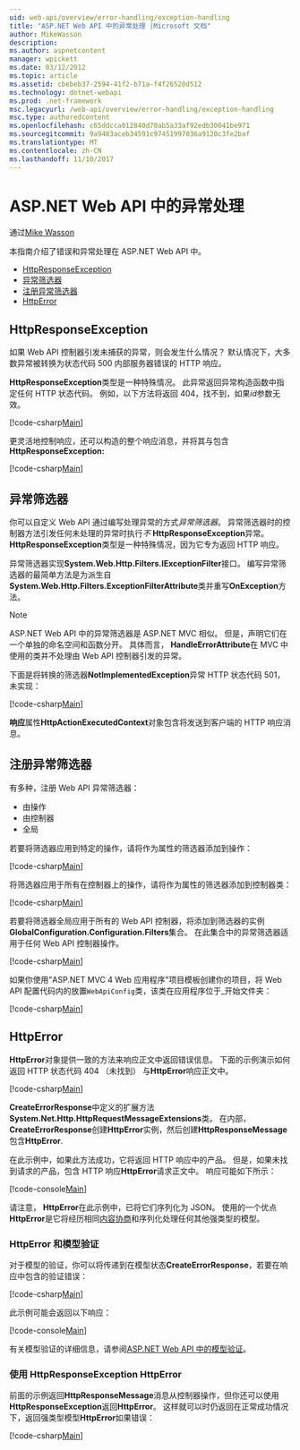 ```yaml
---
uid: web-api/overview/error-handling/exception-handling
title: "ASP.NET Web API 中的异常处理 |Microsoft 文档"
author: MikeWasson
description: 
ms.author: aspnetcontent
manager: wpickett
ms.date: 03/12/2012
ms.topic: article
ms.assetid: cbebeb37-2594-41f2-b71a-f4f26520d512
ms.technology: dotnet-webapi
ms.prod: .net-framework
msc.legacyurl: /web-api/overview/error-handling/exception-handling
msc.type: authoredcontent
ms.openlocfilehash: c65ddcca012840d70ab5a33af92edb30041be971
ms.sourcegitcommit: 9a9483aceb34591c97451997036a9120c3fe2baf
ms.translationtype: MT
ms.contentlocale: zh-CN
ms.lasthandoff: 11/10/2017
---
```

<a name="exception-handling-in-aspnet-web-api"></a>ASP.NET Web API 中的异常处理
====================
通过[Mike Wasson](https://github.com/MikeWasson)

本指南介绍了错误和异常处理在 ASP.NET Web API 中。

- [HttpResponseException](#httpresponserexception)
- [异常筛选器](#exception_filters)
- [注册异常筛选器](#registering_exception_filters)
- [HttpError](#httperror)

<a id="httpresponserexception"></a>
## <a name="httpresponseexception"></a>HttpResponseException

如果 Web API 控制器引发未捕获的异常，则会发生什么情况？ 默认情况下，大多数异常被转换为状态代码 500 内部服务器错误的 HTTP 响应。

**HttpResponseException**类型是一种特殊情况。 此异常返回异常构造函数中指定任何 HTTP 状态代码。 例如，以下方法将返回 404，找不到，如果*id*参数无效。

[!code-csharp[Main](exception-handling/samples/sample1.cs)]

更灵活地控制响应，还可以构造的整个响应消息，并将其与包含**HttpResponseException:** 

[!code-csharp[Main](exception-handling/samples/sample2.cs)]

<a id="exception_filters"></a>
## <a name="exception-filters"></a>异常筛选器

你可以自定义 Web API 通过编写处理异常的方式*异常筛选器*。 异常筛选器时的控制器方法引发任何未处理的异常时执行*不* **HttpResponseException**异常。 **HttpResponseException**类型是一种特殊情况，因为它专为返回 HTTP 响应。

异常筛选器实现**System.Web.Http.Filters.IExceptionFilter**接口。 编写异常筛选器的最简单方法是为派生自**System.Web.Http.Filters.ExceptionFilterAttribute**类并重写**OnException**方法。

> [!NOTE]
> ASP.NET Web API 中的异常筛选器是 ASP.NET MVC 相似。 但是，声明它们在一个单独的命名空间和函数分开。 具体而言， **HandleErrorAttribute**在 MVC 中使用的类并不处理由 Web API 控制器引发的异常。


下面是将转换的筛选器**NotImplementedException**异常 HTTP 状态代码 501，未实现：

[!code-csharp[Main](exception-handling/samples/sample3.cs)]

**响应**属性**HttpActionExecutedContext**对象包含将发送到客户端的 HTTP 响应消息。

<a id="registering_exception_filters"></a>
## <a name="registering-exception-filters"></a>注册异常筛选器

有多种，注册 Web API 异常筛选器：

- 由操作
- 由控制器
- 全局

若要将筛选器应用到特定的操作，请将作为属性的筛选器添加到操作：

[!code-csharp[Main](exception-handling/samples/sample4.cs)]

将筛选器应用于所有在控制器上的操作，请将作为属性的筛选器添加到控制器类：

[!code-csharp[Main](exception-handling/samples/sample5.cs)]

若要将筛选器全局应用于所有的 Web API 控制器，将添加到筛选器的实例**GlobalConfiguration.Configuration.Filters**集合。 在此集合中的异常筛选器适用于任何 Web API 控制器操作。

[!code-csharp[Main](exception-handling/samples/sample6.cs)]

如果你使用"ASP.NET MVC 4 Web 应用程序"项目模板创建你的项目，将 Web API 配置代码内的放置`WebApiConfig`类，该类在应用程序位于\_开始文件夹：

[!code-csharp[Main](exception-handling/samples/sample7.cs?highlight=5)]

<a id="httperror"></a>
## <a name="httperror"></a>HttpError

**HttpError**对象提供一致的方法来响应正文中返回错误信息。 下面的示例演示如何返回 HTTP 状态代码 404 （未找到） 与**HttpError**响应正文中。

[!code-csharp[Main](exception-handling/samples/sample8.cs)]

**CreateErrorResponse**中定义的扩展方法**System.Net.Http.HttpRequestMessageExtensions**类。 在内部， **CreateErrorResponse**创建**HttpError**实例，然后创建**HttpResponseMessage**包含**HttpError**.

在此示例中，如果此方法成功，它将返回 HTTP 响应中的产品。 但是，如果未找到请求的产品，包含 HTTP 响应**HttpError**请求正文中。 响应可能如下所示：

[!code-console[Main](exception-handling/samples/sample9.cmd)]

请注意， **HttpError**在此示例中，已将它们序列化为 JSON。 使用的一个优点**HttpError**是它将经历相同[内容协商](../formats-and-model-binding/content-negotiation.md)和序列化处理任何其他强类型的模型。

### <a name="httperror-and-model-validation"></a>HttpError 和模型验证

对于模型的验证，你可以将传递到在模型状态**CreateErrorResponse**，若要在响应中包含的验证错误：

[!code-csharp[Main](exception-handling/samples/sample10.cs)]

此示例可能会返回以下响应：

[!code-console[Main](exception-handling/samples/sample11.cmd)]

有关模型验证的详细信息，请参阅[ASP.NET Web API 中的模型验证](../formats-and-model-binding/model-validation-in-aspnet-web-api.md)。

### <a name="using-httperror-with-httpresponseexception"></a>使用 HttpResponseException HttpError

前面的示例返回**HttpResponseMessage**消息从控制器操作，但你还可以使用**HttpResponseException**返回**HttpError**。 这样就可以时仍返回在正常成功情况下，返回强类型模型**HttpError**如果错误：

[!code-csharp[Main](exception-handling/samples/sample12.cs)]
